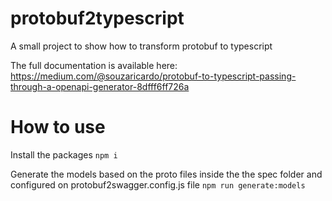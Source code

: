 # protobuf2typescript
A small project to show how to transform protobuf to typescript

The full documentation is available here: https://medium.com/@souzaricardo/protobuf-to-typescript-passing-through-a-openapi-generator-8dfff6ff726a

# How to use

Install the packages
`npm i`

Generate the models based on the proto files inside the the spec folder and configured on protobuf2swagger.config.js file
`npm run generate:models`
